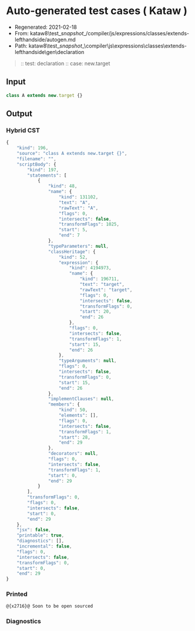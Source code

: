 # Auto-generated test cases ( Kataw )
- Regenerated: 2021-02-18
- From: kataw8\test\__snapshot__/compiler/js/expressions/classes/extends-lefthandside/autogen.md
- Path: kataw8\test\__snapshot__\compiler\js\expressions\classes\extends-lefthandside\gen\declaration
> :: test: declaration
> :: case: new.target
## Input

`````js
class A extends new.target {}
`````

## Output


### Hybrid CST


```javascript
{
    "kind": 196,
    "source": "class A extends new.target {}",
    "filename": "",
    "scriptBody": {
        "kind": 197,
        "statements": [
            {
                "kind": 48,
                "name": {
                    "kind": 131102,
                    "text": "A",
                    "rawText": "A",
                    "flags": 0,
                    "intersects": false,
                    "transformFlags": 1025,
                    "start": 5,
                    "end": 7
                },
                "typeParameters": null,
                "classHeritage": {
                    "kind": 52,
                    "expression": {
                        "kind": 4194973,
                        "name": {
                            "kind": 196711,
                            "text": "target",
                            "rawText": "target",
                            "flags": 0,
                            "intersects": false,
                            "transformFlags": 0,
                            "start": 20,
                            "end": 26
                        },
                        "flags": 0,
                        "intersects": false,
                        "transformFlags": 1,
                        "start": 15,
                        "end": 26
                    },
                    "typeArguments": null,
                    "flags": 0,
                    "intersects": false,
                    "transformFlags": 0,
                    "start": 15,
                    "end": 26
                },
                "implementClauses": null,
                "members": {
                    "kind": 50,
                    "elements": [],
                    "flags": 0,
                    "intersects": false,
                    "transformFlags": 1,
                    "start": 28,
                    "end": 29
                },
                "decorators": null,
                "flags": 0,
                "intersects": false,
                "transformFlags": 1,
                "start": 0,
                "end": 29
            }
        ],
        "transformFlags": 0,
        "flags": 0,
        "intersects": false,
        "start": 0,
        "end": 29
    },
    "jsx": false,
    "printable": true,
    "diagnostics": [],
    "incremental": false,
    "flags": 0,
    "intersects": false,
    "transformFlags": 0,
    "start": 0,
    "end": 29
}
```

### Printed


```javascript
@{x2716}@ Soon to be open sourced
```

### Diagnostics


```javascript

```

